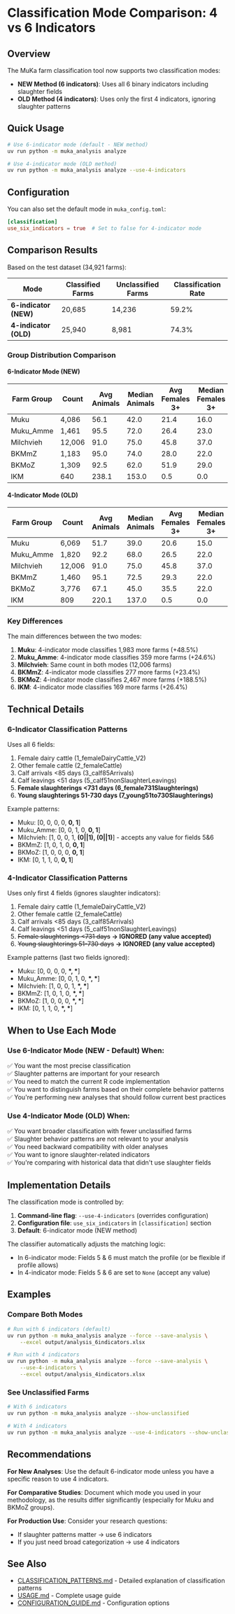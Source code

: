 # Classification Mode Comparison: 4 vs 6 Indicators

## Overview

The MuKa farm classification tool now supports two classification modes:

- **NEW Method (6 indicators)**: Uses all 6 binary indicators including slaughter fields
- **OLD Method (4 indicators)**: Uses only the first 4 indicators, ignoring slaughter patterns

## Quick Usage

```bash
# Use 6-indicator mode (default - NEW method)
uv run python -m muka_analysis analyze

# Use 4-indicator mode (OLD method)
uv run python -m muka_analysis analyze --use-4-indicators
```

## Configuration

You can also set the default mode in `muka_config.toml`:

```toml
[classification]
use_six_indicators = true  # Set to false for 4-indicator mode
```

## Comparison Results

Based on the test dataset (34,921 farms):

| Mode | Classified Farms | Unclassified Farms | Classification Rate |
|------|------------------|-------------------|---------------------|
| **6-indicator (NEW)** | 20,685 | 14,236 | 59.2% |
| **4-indicator (OLD)** | 25,940 | 8,981 | 74.3% |

### Group Distribution Comparison

#### 6-Indicator Mode (NEW)

| Farm Group | Count | Avg Animals | Median Animals | Avg Females 3+ | Median Females 3+ |
|------------|-------|-------------|----------------|----------------|-------------------|
| Muku       | 4,086 | 56.1        | 42.0           | 21.4           | 16.0              |
| Muku_Amme  | 1,461 | 95.5        | 72.0           | 26.4           | 23.0              |
| Milchvieh  | 12,006| 91.0        | 75.0           | 45.8           | 37.0              |
| BKMmZ      | 1,183 | 95.0        | 74.0           | 28.0           | 22.0              |
| BKMoZ      | 1,309 | 92.5        | 62.0           | 51.9           | 29.0              |
| IKM        | 640   | 238.1       | 153.0          | 0.5            | 0.0               |

#### 4-Indicator Mode (OLD)

| Farm Group | Count | Avg Animals | Median Animals | Avg Females 3+ | Median Females 3+ |
|------------|-------|-------------|----------------|----------------|-------------------|
| Muku       | 6,069 | 51.7        | 39.0           | 20.6           | 15.0              |
| Muku_Amme  | 1,820 | 92.2        | 68.0           | 26.5           | 22.0              |
| Milchvieh  | 12,006| 91.0        | 75.0           | 45.8           | 37.0              |
| BKMmZ      | 1,460 | 95.1        | 72.5           | 29.3           | 22.0              |
| BKMoZ      | 3,776 | 67.1        | 45.0           | 35.5           | 22.0              |
| IKM        | 809   | 220.1       | 137.0          | 0.5            | 0.0               |

### Key Differences

The main differences between the two modes:

1. **Muku**: 4-indicator mode classifies 1,983 more farms (+48.5%)
2. **Muku_Amme**: 4-indicator mode classifies 359 more farms (+24.6%)
3. **Milchvieh**: Same count in both modes (12,006 farms)
4. **BKMmZ**: 4-indicator mode classifies 277 more farms (+23.4%)
5. **BKMoZ**: 4-indicator mode classifies 2,467 more farms (+188.5%)
6. **IKM**: 4-indicator mode classifies 169 more farms (+26.4%)

## Technical Details

### 6-Indicator Classification Patterns

Uses all 6 fields:
1. Female dairy cattle (1_femaleDairyCattle_V2)
2. Other female cattle (2_femaleCattle)
3. Calf arrivals <85 days (3_calf85Arrivals)
4. Calf leavings <51 days (5_calf51nonSlaughterLeavings)
5. **Female slaughterings <731 days (6_female731Slaughterings)**
6. **Young slaughterings 51-730 days (7_young51to730Slaughterings)**

Example patterns:
- Muku: [0, 0, 0, 0, **0, 1**]
- Muku_Amme: [0, 0, 1, 0, **0, 1**]
- Milchvieh: [1, 0, 0, 1, **(0||1), (0||1)**] - accepts any value for fields 5&6
- BKMmZ: [1, 0, 1, 0, **0, 1**]
- BKMoZ: [1, 0, 0, 0, **0, 1**]
- IKM: [0, 1, 1, 0, **0, 1**]

### 4-Indicator Classification Patterns

Uses only first 4 fields (ignores slaughter indicators):
1. Female dairy cattle (1_femaleDairyCattle_V2)
2. Other female cattle (2_femaleCattle)
3. Calf arrivals <85 days (3_calf85Arrivals)
4. Calf leavings <51 days (5_calf51nonSlaughterLeavings)
5. ~~Female slaughterings <731 days~~ **→ IGNORED (any value accepted)**
6. ~~Young slaughterings 51-730 days~~ **→ IGNORED (any value accepted)**

Example patterns (last two fields ignored):
- Muku: [0, 0, 0, 0, **\*, \***]
- Muku_Amme: [0, 0, 1, 0, **\*, \***]
- Milchvieh: [1, 0, 0, 1, **\*, \***]
- BKMmZ: [1, 0, 1, 0, **\*, \***]
- BKMoZ: [1, 0, 0, 0, **\*, \***]
- IKM: [0, 1, 1, 0, **\*, \***]

## When to Use Each Mode

### Use 6-Indicator Mode (NEW - Default) When:

✅ You want the most precise classification  
✅ Slaughter patterns are important for your research  
✅ You need to match the current R code implementation  
✅ You want to distinguish farms based on their complete behavior patterns  
✅ You're performing new analyses that should follow current best practices

### Use 4-Indicator Mode (OLD) When:

✅ You want broader classification with fewer unclassified farms  
✅ Slaughter behavior patterns are not relevant to your analysis  
✅ You need backward compatibility with older analyses  
✅ You want to ignore slaughter-related indicators  
✅ You're comparing with historical data that didn't use slaughter fields

## Implementation Details

The classification mode is controlled by:

1. **Command-line flag**: `--use-4-indicators` (overrides configuration)
2. **Configuration file**: `use_six_indicators` in `[classification]` section
3. **Default**: 6-indicator mode (NEW method)

The classifier automatically adjusts the matching logic:
- In 6-indicator mode: Fields 5 & 6 must match the profile (or be flexible if profile allows)
- In 4-indicator mode: Fields 5 & 6 are set to `None` (accept any value)

## Examples

### Compare Both Modes

```bash
# Run with 6 indicators (default)
uv run python -m muka_analysis analyze --force --save-analysis \
    --excel output/analysis_6indicators.xlsx

# Run with 4 indicators
uv run python -m muka_analysis analyze --force --save-analysis \
    --use-4-indicators \
    --excel output/analysis_4indicators.xlsx
```

### See Unclassified Farms

```bash
# With 6 indicators
uv run python -m muka_analysis analyze --show-unclassified

# With 4 indicators
uv run python -m muka_analysis analyze --use-4-indicators --show-unclassified
```

## Recommendations

**For New Analyses**: Use the default 6-indicator mode unless you have a specific reason to use 4 indicators.

**For Comparative Studies**: Document which mode you used in your methodology, as the results differ significantly (especially for Muku and BKMoZ groups).

**For Production Use**: Consider your research questions:
- If slaughter patterns matter → use 6 indicators
- If you just need broad categorization → use 4 indicators

## See Also

- [CLASSIFICATION_PATTERNS.md](CLASSIFICATION_PATTERNS.md) - Detailed explanation of classification patterns
- [USAGE.md](USAGE.md) - Complete usage guide
- [CONFIGURATION_GUIDE.md](CONFIGURATION_GUIDE.md) - Configuration options
